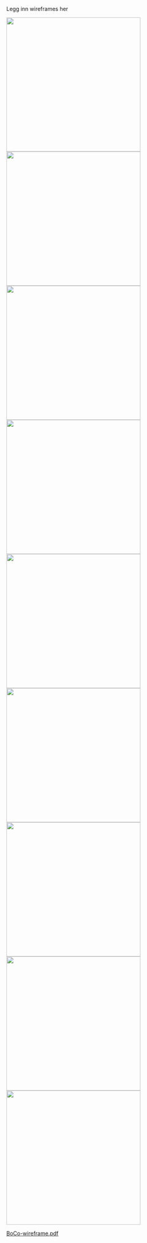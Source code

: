 Legg inn wireframes her

<img src="uploads/8a3f9ec65c471682376044570d82087a/Log_in.png" width=350px>

<img src="uploads/aa7e545e0ed4624aad16999265cc2c69/Register.png" width=350px>

<img src="uploads/65df2cbaa86758ee7824ce6c3107343f/Home.png" width=350px>

<img src="uploads/f98e4fae81f065e64bd9ead7fbb1c25b/Annonse.png" width=350px>

<img src="uploads/7c97f63c959fc9c9b80fc7ec2889e6ce/Request.png" width=350px>

<img src="uploads/e2b788c59925b8d1ef6e8e33e1115410/Other_profile.png" width=350px>

<img src="uploads/2594344a9c4b5b26d7c03b8da4cfc1ab/Profil.png" width=350px>

<img src="uploads/64e74f14ec3e0dbec08fdae00cdf30ed/Ny_annonse.png" width=350px>

<img src="uploads/5aca4e9f9e6d2a1d683e90a23a591756/Settings.png" width=350px>


[BoCo-wireframe.pdf](uploads/77f75a6728df2b6a64e5d542d497f005/BoCo-wireframe.pdf)

